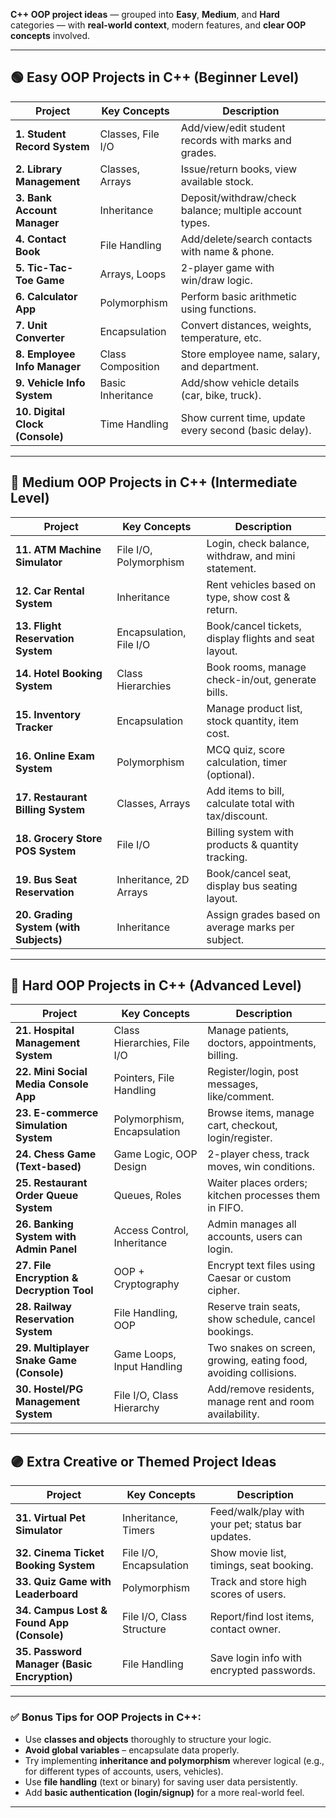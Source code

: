 **C++ OOP project ideas** — grouped into **Easy**, **Medium**, and **Hard** categories — with **real-world context**, modern features, and **clear OOP concepts** involved.

---

## 🟢 **Easy OOP Projects in C++ (Beginner Level)**

| Project                         | Key Concepts      | Description                                             |
| ------------------------------- | ----------------- | ------------------------------------------------------- |
| **1. Student Record System**    | Classes, File I/O | Add/view/edit student records with marks and grades.    |
| **2. Library Management**       | Classes, Arrays   | Issue/return books, view available stock.               |
| **3. Bank Account Manager**     | Inheritance       | Deposit/withdraw/check balance; multiple account types. |
| **4. Contact Book**             | File Handling     | Add/delete/search contacts with name & phone.           |
| **5. Tic-Tac-Toe Game**         | Arrays, Loops     | 2-player game with win/draw logic.                      |
| **6. Calculator App**           | Polymorphism      | Perform basic arithmetic using functions.               |
| **7. Unit Converter**           | Encapsulation     | Convert distances, weights, temperature, etc.           |
| **8. Employee Info Manager**    | Class Composition | Store employee name, salary, and department.            |
| **9. Vehicle Info System**      | Basic Inheritance | Add/show vehicle details (car, bike, truck).            |
| **10. Digital Clock (Console)** | Time Handling     | Show current time, update every second (basic delay).   |

---

## 🔵 **Medium OOP Projects in C++ (Intermediate Level)**

| Project                                | Key Concepts            | Description                                           |
| -------------------------------------- | ----------------------- | ----------------------------------------------------- |
| **11. ATM Machine Simulator**          | File I/O, Polymorphism  | Login, check balance, withdraw, and mini statement.   |
| **12. Car Rental System**              | Inheritance             | Rent vehicles based on type, show cost & return.      |
| **13. Flight Reservation System**      | Encapsulation, File I/O | Book/cancel tickets, display flights and seat layout. |
| **14. Hotel Booking System**           | Class Hierarchies       | Book rooms, manage check-in/out, generate bills.      |
| **15. Inventory Tracker**              | Encapsulation           | Manage product list, stock quantity, item cost.       |
| **16. Online Exam System**             | Polymorphism            | MCQ quiz, score calculation, timer (optional).        |
| **17. Restaurant Billing System**      | Classes, Arrays         | Add items to bill, calculate total with tax/discount. |
| **18. Grocery Store POS System**       | File I/O                | Billing system with products & quantity tracking.     |
| **19. Bus Seat Reservation**           | Inheritance, 2D Arrays  | Book/cancel seat, display bus seating layout.         |
| **20. Grading System (with Subjects)** | Inheritance             | Assign grades based on average marks per subject.     |

---

## 🔴 **Hard OOP Projects in C++ (Advanced Level)**

| Project                                   | Key Concepts                | Description                                                      |
| ----------------------------------------- | --------------------------- | ---------------------------------------------------------------- |
| **21. Hospital Management System**        | Class Hierarchies, File I/O | Manage patients, doctors, appointments, billing.                 |
| **22. Mini Social Media Console App**     | Pointers, File Handling     | Register/login, post messages, like/comment.                     |
| **23. E-commerce Simulation System**      | Polymorphism, Encapsulation | Browse items, manage cart, checkout, login/register.             |
| **24. Chess Game (Text-based)**           | Game Logic, OOP Design      | 2-player chess, track moves, win conditions.                     |
| **25. Restaurant Order Queue System**     | Queues, Roles               | Waiter places orders; kitchen processes them in FIFO.            |
| **26. Banking System with Admin Panel**   | Access Control, Inheritance | Admin manages all accounts, users can login.                     |
| **27. File Encryption & Decryption Tool** | OOP + Cryptography          | Encrypt text files using Caesar or custom cipher.                |
| **28. Railway Reservation System**        | File Handling, OOP          | Reserve train seats, show schedule, cancel bookings.             |
| **29. Multiplayer Snake Game (Console)**  | Game Loops, Input Handling  | Two snakes on screen, growing, eating food, avoiding collisions. |
| **30. Hostel/PG Management System**       | File I/O, Class Hierarchy   | Add/remove residents, manage rent and room availability.         |

---

## 🟣 **Extra Creative or Themed Project Ideas**

| Project                                     | Key Concepts              | Description                                       |
| ------------------------------------------- | ------------------------- | ------------------------------------------------- |
| **31. Virtual Pet Simulator**               | Inheritance, Timers       | Feed/walk/play with your pet; status bar updates. |
| **32. Cinema Ticket Booking System**        | File I/O, Encapsulation   | Show movie list, timings, seat booking.           |
| **33. Quiz Game with Leaderboard**          | Polymorphism              | Track and store high scores of users.             |
| **34. Campus Lost & Found App (Console)**   | File I/O, Class Structure | Report/find lost items, contact owner.            |
| **35. Password Manager (Basic Encryption)** | File Handling             | Save login info with encrypted passwords.         |

---

### ✅ Bonus Tips for OOP Projects in C++:

* Use **classes and objects** thoroughly to structure your logic.
* **Avoid global variables** – encapsulate data properly.
* Try implementing **inheritance and polymorphism** wherever logical (e.g., for different types of accounts, users, vehicles).
* Use **file handling** (text or binary) for saving user data persistently.
* Add **basic authentication (login/signup)** for a more real-world feel.

---
